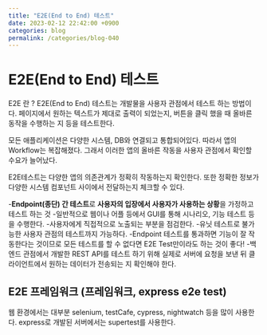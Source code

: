 ```yaml
---
title: "E2E(End to End) 테스트"
date: 2023-02-12 22:42:00 +0900
categories: blog
permalink: /categories/blog-040
---
```

# E2E(End to End) 테스트

E2E 란 ? 
E2E(End to End) 테스트는 개발물을 사용자 관점에서 테스트 하는 방법이다. 페이지에서 원하는 텍스트가 제대로 출력이 되었는지, 버튼을 클릭 했을 때 올바른 동작을 수행하는 지 등을 테스트한다.


모든 애플리케이션은 다양한 시스템, DB와 연결되고 통합되어있다. 따라서 앱의 Workflow는 복잡해졌다. 그래서 이러한 앱의 올바른 작동을 사용자 관점에서 확인할 수요가 늘어났다.

E2E테스트는 다양한 앱의 의존관계가 정확히 작동하는지 확인한다. 또한 정확한 정보가 다양한 시스템 컴포넌트 사이에서 전달하는지 체크할 수 있다.



-**Endpoint(종단) 간 테스트**로 **사용자의 입장에서 사용자가 사용하는 상황**을 가정하고 테스트 하는 것
-일반적으로 웹이나 어플 등에서 GUI를 통해 시나리오, 기능 테스트 등을 수행한다.
-사용자에게 직접적으로 노출되는 부분을 점검한다.
-유닛 테스트로 불가능한 사용자 관점의 테스트까지 가능하다.
-Endpoint 테스트를 통과하면 기능이 잘 작동한다는 것이므로 모든 테스트를 할 수 없다면 E2E Test만이라도 하는 것이 좋다!
-백엔드 관점에서 개발한 REST API를 테스트 하기 위해 실제로 서버에 요청을 보낸 뒤 클라이언트에서 원하는 데이터가 전송되는 지 확인해야 한다.
 

## E2E 프레임워크 (프레임워크, express e2e test)
웹 환경에서는 대부분 selenium, testCafe, cypress, nightwatch 등을 많이 사용한다.
express로 개발된 서버에서는 supertest를 사용한다.

